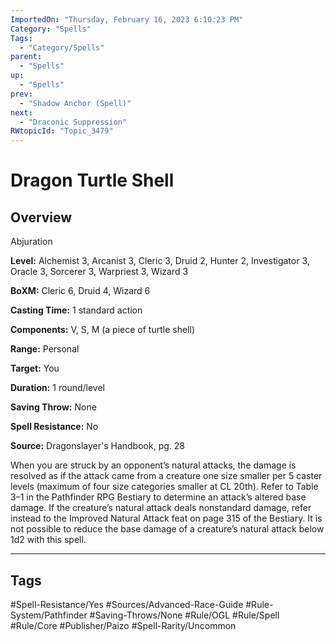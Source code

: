 ```yaml
---
ImportedOn: "Thursday, February 16, 2023 6:10:23 PM"
Category: "Spells"
Tags:
  - "Category/Spells"
parent:
  - "Spells"
up:
  - "Spells"
prev:
  - "Shadow Anchor (Spell)"
next:
  - "Draconic Suppression"
RWtopicId: "Topic_3479"
---
```

# Dragon Turtle Shell
## Overview
Abjuration

**Level:** Alchemist 3, Arcanist 3, Cleric 3, Druid 2, Hunter 2, Investigator 3, Oracle 3, Sorcerer 3, Warpriest 3, Wizard 3

**BoXM:** Cleric 6, Druid 4, Wizard 6

**Casting Time:** 1 standard action

**Components:** V, S, M (a piece of turtle shell)

**Range:** Personal

**Target:** You

**Duration:** 1 round/level

**Saving Throw:** None

**Spell Resistance:** No

**Source:** Dragonslayer's Handbook, pg. 28

When you are struck by an opponent’s natural attacks, the damage is resolved as if the attack came from a creature one size smaller per 5 caster levels (maximum of four size categories smaller at CL 20th). Refer to Table 3–1 in the Pathfinder RPG Bestiary to determine an attack’s altered base damage. If the creature’s natural attack deals nonstandard damage, refer instead to the Improved Natural Attack feat on page 315 of the Bestiary. It is not possible to reduce the base damage of a creature’s natural attack below 1d2 with this spell.


---
## Tags
#Spell-Resistance/Yes #Sources/Advanced-Race-Guide #Rule-System/Pathfinder #Saving-Throws/None #Rule/OGL #Rule/Spell #Rule/Core #Publisher/Paizo #Spell-Rarity/Uncommon

